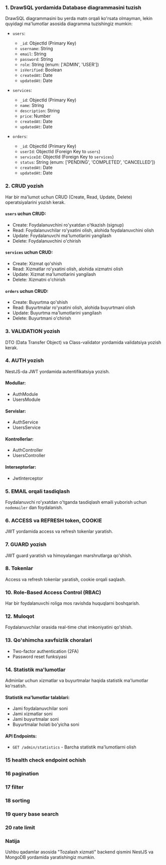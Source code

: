 ### 1. DrawSQL yordamida Database diagrammasini tuzish

DrawSQL diagrammasini bu yerda matn orqali ko'rsata olmayman, lekin quyidagi ma'lumotlar asosida diagramma tuzishingiz mumkin:

- `users`:
  - `_id`: ObjectId (Primary Key)
  - `username`: String
  - `email`: String
  - `password`: String
  - `role`: String (enum: ['ADMIN', 'USER'])
  - `isVerified`: Boolean
  - `createdAt`: Date
  - `updatedAt`: Date

- `services`:
  - `_id`: ObjectId (Primary Key)
  - `name`: String
  - `description`: String
  - `price`: Number
  - `createdAt`: Date
  - `updatedAt`: Date

- `orders`:
  - `_id`: ObjectId (Primary Key)
  - `userId`: ObjectId (Foreign Key to `users`)
  - `serviceId`: ObjectId (Foreign Key to `services`)
  - `status`: String (enum: ['PENDING', 'COMPLETED', 'CANCELLED'])
  - `createdAt`: Date
  - `updatedAt`: Date

### 2. CRUD yozish

Har bir ma'lumot uchun CRUD (Create, Read, Update, Delete) operatsiyalarini yozish kerak.

#### `users` uchun CRUD:

- Create: Foydalanuvchini ro'yxatdan o'tkazish (signup)
- Read: Foydalanuvchilar ro'yxatini olish, alohida foydalanuvchini olish
- Update: Foydalanuvchi ma'lumotlarini yangilash
- Delete: Foydalanuvchini o'chirish

#### `services` uchun CRUD:

- Create: Xizmat qo'shish
- Read: Xizmatlar ro'yxatini olish, alohida xizmatni olish
- Update: Xizmat ma'lumotlarini yangilash
- Delete: Xizmatni o'chirish

#### `orders` uchun CRUD:
- Create: Buyurtma qo'shish
- Read: Buyurtmalar ro'yxatini olish, alohida buyurtmani olish
- Update: Buyurtma ma'lumotlarini yangilash
- Delete: Buyurtmani o'chirish

### 3. VALIDATION yozish
DTO (Data Transfer Object) va Class-validator yordamida validatsiya yozish kerak.



### 4. AUTH yozish
NestJS-da JWT yordamida autentifikatsiya yozish.

#### Modullar:
- AuthModule
- UsersModule

#### Servislar:
- AuthService
- UsersService

#### Kontrollerlar:
- AuthController
- UsersController

#### Interseptorlar:
- JwtInterceptor

### 5. EMAIL orqali tasdiqlash
Foydalanuvchi ro'yxatdan o'tganda tasdiqlash emaili yuborish uchun `nodemailer` dan foydalanish.


### 6. ACCESS va REFRESH token, COOKIE
JWT yordamida access va refresh tokenlar yaratish.

### 7. GUARD yozish
JWT guard yaratish va himoyalangan marshrutlarga qo'shish.

### 8. Tokenlar
Access va refresh tokenlar yaratish, cookie orqali saqlash.

### 10. Role-Based Access Control (RBAC)
Har bir foydalanuvchi roliga mos ravishda huquqlarni boshqarish.

### 12. Muloqot
Foydalanuvchilar orasida real-time chat imkoniyatini qo'shish.

### 13. Qo'shimcha xavfsizlik choralari
- Two-factor authentication (2FA)
- Password reset funksiyasi

### 14. Statistik ma'lumotlar
Adminlar uchun xizmatlar va buyurtmalar haqida statistik ma'lumotlar ko'rsatish.

#### Statistik ma'lumotlar talablari:
- Jami foydalanuvchilar soni
- Jami xizmatlar soni
- Jami buyurtmalar soni
- Buyurtmalar holati bo'yicha soni

#### API Endpoints:
- `GET /admin/statistics` - Barcha statistik ma'lumotlarni olish



### 15 health check endpoint ochish

### 16 pagination

### 17 filter

### 18 sorting

### 19 query base search

### 20 rate limit


### Natija

Ushbu qadamlar asosida "Tozalash xizmati" backend qismini NestJS va MongoDB yordamida yaratishingiz mumkin. 